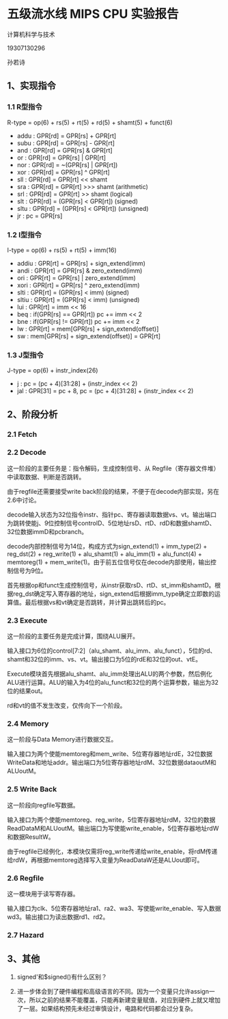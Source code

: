 # 五级流水线 MIPS CPU 实验报告

计算机科学与技术

19307130296

孙若诗

## 1、实现指令

### 1.1 R型指令

R-type = op(6) + rs(5) + rt(5) + rd(5) + shamt(5) + funct(6)

* addu : GPR[rd] = GPR[rs] + GPR[rt]
* subu : GPR[rd] = GPR[rs] - GPR[rt]
* and : GPR[rd] = GPR[rs] & GPR[rt]
* or : GPR[rd] = GPR[rs] | GPR[rt]
* nor : GPR[rd] = ~(GPR[rs] | GPR[rt])
* xor : GPR[rd] = GPR[rs] ^ GPR[rt]
* sll : GPR[rd] = GPR[rt] << shamt
* sra : GPR[rd] = GPR[rt] >>> shamt (arithmetic)
* srl : GPR[rd] = GPR[rt] >> shamt (logical)
* slt : GPR[rd] = (GPR[rs] < GPR[rt]) (signed)
* sltu : GPR[rd] = (GPR[rs] < GPR[rt]) (unsigned)
* jr : pc = GPR[rs]

### 1.2 I型指令

I-type = op(6) + rs(5) + rt(5) + imm(16)

* addiu : GPR[rt] = GPR[rs] + sign_extend(imm)
* andi : GPR[rt] = GPR[rs] & zero_extend(imm)
* ori : GPR[rt] = GPR[rs] | zero_extend(imm)
* xori : GPR[rt] = GPR[rs] ^ zero_extend(imm)
* slti : GPR[rt] = (GPR[rs] < imm) (signed)
* sltiu : GPR[rt] = (GPR[rs] < imm) (unsigned)
* lui : GPR[rt] = imm << 16
* beq : if(GPR[rs] == GPR[rt])  pc += imm << 2
* bne : if(GPR[rs] != GPR[rt])
pc += imm << 2
* lw : GPR[rt] = mem[GPR[rs] + sign_extend(offset)]
* sw : mem[GPR[rs] + sign_extend(offset)] = GPR[rt]

### 1.3 J型指令

J-type = op(6) + instr_index(26)

* j : pc = (pc + 4)[31:28] + (instr_index << 2)
* jal : GPR[31] = pc + 8, pc = (pc + 4)[31:28] + (instr_index << 2)

## 2、阶段分析

### 2.1 Fetch

### 2.2 Decode

这一阶段的主要任务是：指令解码，生成控制信号、从 Regfile（寄存器文件堆）中读取数据、判断是否跳转。

由于regfile还需要接受write back阶段的结果，不便于在decode内部实现，另在2.6中讨论。

decode输入状态为32位指令instr、指针pc、寄存器读取数据vs、vt。输出端口为跳转使能j、9位控制信号controlD、5位地址rsD、rtD、rdD和数据shamtD、32位数据immD和pcbranch。

decode内部控制信号为14位，构成方式为sign_extend(1) + imm_type(2) + reg_dst(2) + reg_write(1) + alu_shamt(1) + alu_imm(1) + alu_funct(4) + memtoreg(1) + mem_write(1)。由于前五位信号仅在decode内部使用，输出控制信号为9位。

首先根据op和funct生成控制信号，从instr获取rsD、rtD、st_imm和shamtD。根据reg_dst确定写入寄存器的地址，sign_extend后根据imm_type确定立即数的运算值。最后根据vs和vt确定是否跳转，并计算出跳转后的pc。

### 2.3 Execute

这一阶段的主要任务是完成计算，围绕ALU展开。

输入接口为6位的control[7:2]（alu_shamt、alu_imm、alu_funct），5位的rd、shamt和32位的imm、vs、vt。输出接口为5位的rdE和32位的out、vtE。

Execute模块首先根据alu_shamt、alu_imm处理出ALU的两个参数，然后例化ALU进行运算。ALU的输入为4位的alu_funct和32位的两个运算参数，输出为32位的结果out。

rd和vt的值不发生改变，仅传向下一个阶段。

### 2.4 Memory

这一阶段与Data Memory进行数据交互。

输入接口为两个使能memtoreg和mem_write、5位寄存器地址rdE，32位数据WriteData和地址addr。输出端口为5位寄存器地址rdM、32位数据dataoutM和ALUoutM。

### 2.5 Write Back

这一阶段向regfile写数据。

输入接口为两个使能memtoreg、reg_write，5位寄存器地址rdM，32位的数据ReadDataM和ALUoutM。输出端口为写使能write_enable，5位寄存器地址rdW和数据ResultW。

由于regfile已经例化，本模块仅需将reg_write传递给write_enable，将rdM传递给rdW，再根据memtoreg选择写入变量为ReadDataW还是ALUout即可。

### 2.6 Regfile

这一模块用于读写寄存器。

输入接口为clk、5位寄存器地址ra1、ra2、wa3、写使能write_enable、写入数据wd3。输出接口为读出数据rd1、rd2。

### 2.7 Hazard

## 3、其他

1. signed'和$signed()有什么区别？

2. 进一步体会到了硬件编程和高级语言的不同。因为一个变量只允许assign一次，所以之前的结果不能覆盖，只能再新建变量赋值，对应到硬件上就又增加了一层。如果结构预先未经过审慎设计，电路和代码都会过分复杂。
